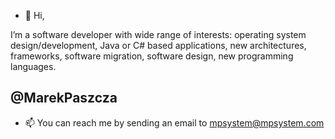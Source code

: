 - 👋 Hi, 

I’m a software developer with wide range of interests: operating system design/development, Java or C# based applications, new architectures, frameworks, 
software migration, software design, new programming languages.

@MarekPaszcza 
- 
- 📫 You can reach me by sending an email to mpsystem@mpsystem.com

<!---
MarekPaszcza/MarekPaszcza is a ✨ special ✨ repository because its `README.md` (this file) appears on your GitHub profile.
You can click the Preview link to take a look at your changes.
--->
